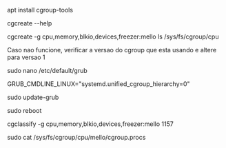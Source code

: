 apt install cgroup-tools

cgcreate --help

cgcreate -g cpu,memory,blkio,devices,freezer:mello
ls /sys/fs/cgroup/cpu


Caso nao funcione, verificar a versao do cgroup que esta usando e altere para versao 1

sudo nano /etc/default/grub

GRUB_CMDLINE_LINUX="systemd.unified_cgroup_hierarchy=0"

sudo update-grub

sudo reboot

cgclassify -g cpu,memory,blkio,devices,freezer:mello 1157

sudo cat /sys/fs/cgroup/cpu/mello/cgroup.procs
